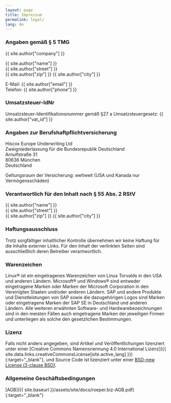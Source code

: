 ```yaml
---
layout: page
title: Impressum
permalink: legal/
lang: de
---
```


### Angaben gemäß § 5 TMG

{{ site.author["company"] }}

{{ site.author["name"] }}<br/>
{{ site.author["street"] }}<br/>
{{ site.author["zip"] }} {{ site.author["city"] }}

E-Mail: {{ site.author["email"] }}<br/>
Telefon: {{ site.author["phone"] }}

### Umsatzsteuer-IdNr

Umsatzsteuer-Identifikationsnummer gemäß §27 a Umsatzsteuergesetz: {{ site.author["vat_id"] }}

### Angaben zur Berufshaftpflichtversicherung

Hiscox Europe Underwriting Ltd<br/>
Zweigniederlassung für die Bundesrepublik Deutschland<br/>
Arnulfstraße 31<br/>
80636 München<br/>
Deutschland

Geltungsraum der Versicherung: weltweit (USA und Kanada nur Vermögensschäden)

### Verantwortlich für den Inhalt nach § 55 Abs. 2 RStV

{{ site.author["name"] }}<br/>
{{ site.author["street"] }}<br/>
{{ site.author["zip"] }} {{ site.author["city"] }}

### Haftungsausschluss

Trotz sorgfältiger inhaltlicher Kontrolle übernehmen wir keine Haftung für die Inhalte externer Links. Für den Inhalt der verlinkten Seiten sind ausschließlich deren Betreiber verantwortlich.

### Warenzeichen

Linux&reg; ist ein eingetragenes Warenzeichen von Linus Torvalds in den USA und anderen Ländern. Microsoft&reg; und Windows&reg; sind entweder eingetragene Marken oder Marken der Microsoft Corporation in den Vereinigten Staaten und/oder anderen Ländern. SAP und andere Produkte und Dienstleistungen von SAP sowie die dazugehörigen Logos sind Marken oder eingetragene Marken der SAP SE in Deutschland und anderen Ländern. Alle weiteren erwähnten Software- und Hardwarebezeichnungen sind in den meisten Fällen auch eingetragene Marken der jeweiligen Firmen und unterliegen als solche den gesetzlichen Bestimmungen.

### Lizenz

Falls nicht anders angegeben, sind Artikel und Veröffentlichungen lizenziert unter einer [Creative Commons Namensnennung 4.0 International Lizenz]({{ site.data.links.creativeCommonsLicense[site.active_lang] }}){:target="_blank"}, und Source Code ist lizenziert unter einer [BSD-new License (3-clause BSD)](/license).

### Allgemeine Geschäftsbedingungen

[AGB]({{ site.baseurl }}/assets/site/docs/roeper.biz-AGB.pdf){:target="_blank"}
